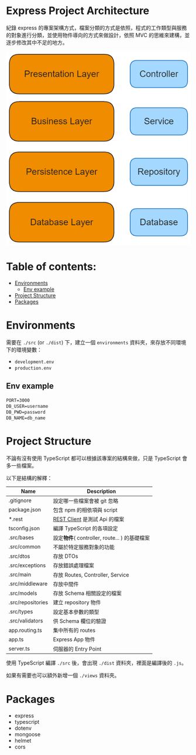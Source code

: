 # Express Project Architecture

紀錄 express 的專案架構方式，檔案分類的方式是依照，程式的工作類型與服務的對象進行分類，並使用物件導向的方式來做設計，依照 MVC 的思維來建構，並逐步修改其中不足的地方。

![layered-architecture.png](https://github.com/et860525/express-project-architecture/blob/main/layered-architecture.png)

# Table of contents:

- [Environments](#environments)
  - [Env example](#env-example)
- [Project Structure](#project-structure)
- [Packages](#packages)

# Environments

需要在 `./src` (or `./dist`) 下，建立一個 `environments` 資料夾，來存放不同環境下的環境變數：

- `development.env`
- `production.env`

## Env example

```env
PORT=3000
DB_USER=username
DB_PWD=password
DB_NAME=db_name
```

# Project Structure

不論有沒有使用 TypeScript 都可以根據該專案的結構來做，只是 TypeScript 會多一些檔案。

以下是結構的解釋：

| Name | Description |
| ---- | ---- |
| .gitignore | 設定哪一些檔案會被 git 忽略 |
| package.json | 包含 npm 的相依項與 script |
| *.rest | [REST Client](https://marketplace.visualstudio.com/items?itemName=humao.rest-client) 是測試 Api 的檔案 |
| tsconfig.json | 編譯 TypeScript 的各項設定 |
| .src/bases | 設定**物件**( controller, route... ) 的基礎檔案 |
| .src/common | 不屬於特定服務對象的功能 |
| .src/dtos | 存放 DTOs |
| .src/exceptions | 存放錯誤處理檔案 |
| .src/main | 存放 Routes, Controller, Service |
| .src/middleware | 存放中間件 |
| .src/models | 存放 Schema 相關設定的檔案 |
| .src/repositories | 建立 repository 物件 |
| .src/types | 設定基本參數的類型 |
| .src/validators | 供 Schema 欄位的驗證 |
| app.routing.ts | 集中所有的 routes |
| app.ts | Express App 物件 |
| server.ts | 伺服器的 Entry Point |

使用 TypeScript 編譯 `./src` 後，會出現 `./dist` 資料夾，裡面是編譯後的 `.js`。

如果有需要也可以額外新增一個 `./views` 資料夾。

# Packages

- express
- typescript
- dotenv
- mongoose
- helmet
- cors

